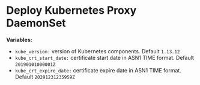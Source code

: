 # Deploy Kubernetes Proxy DaemonSet

**Variables:**

  - `kube_version:` version of Kubernetes components. Default `1.13.12`
  - `kube_crt_start_date:` certificate start date in ASN1 TIME format. Default `20190101000001Z`
  - `kube_crt_expire_date:` certificate expire date in ASN1 TIME format. Default `20291231235959Z`
